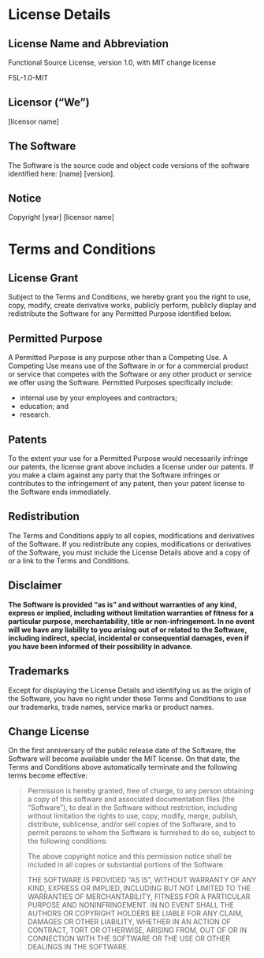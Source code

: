 # License Details

## License Name and Abbreviation

Functional Source License, version 1.0, with MIT change license

FSL-1.0-MIT

## Licensor (“We”)

[licensor name]

## The Software

The Software is the source code and object code versions of the software
identified here: [name] [version].

## Notice

Copyright [year] [licensor name]

# Terms and Conditions

## License Grant

Subject to the Terms and Conditions, we hereby grant you the right to use,
copy, modify, create derivative works, publicly perform, publicly display and
redistribute the Software for any Permitted Purpose identified below.

## Permitted Purpose

A Permitted Purpose is any purpose other than a Competing Use. A Competing Use
means use of the Software in or for a commercial product or service that
competes with the Software or any other product or service we offer using the
Software. Permitted Purposes specifically include:

- internal use by your employees and contractors;
- education; and
- research.

## Patents

To the extent your use for a Permitted Purpose would necessarily infringe our
patents, the license grant above includes a license under our patents. If you
make a claim against any party that the Software infringes or contributes to
the infringement of any patent, then your patent license to the Software ends
immediately.

## Redistribution

The Terms and Conditions apply to all copies, modifications and derivatives of
the Software. If you redistribute any copies, modifications or derivatives of
the Software, you must include the License Details above and a copy of or a
link to the Terms and Conditions.

## Disclaimer

**The Software is provided “as is” and without warranties of any kind, express
or implied, including without limitation warranties of fitness for a particular
purpose, merchantability, title or non-infringement. In no event will we have
any liability to you arising out of or related to the Software, including
indirect, special, incidental or consequential damages, even if you have been
informed of their possibility in advance.**

## Trademarks

Except for displaying the License Details and identifying us as the origin of
the Software, you have no right under these Terms and Conditions to use our
trademarks, trade names, service marks or product names.

## Change License 

On the first anniversary of the public release date of the Software, the
Software will become available under the MIT license. On that date, the Terms
and Conditions above automatically terminate and the following terms become
effective:

> Permission is hereby granted, free of charge, to any person obtaining a copy
> of this software and associated documentation files (the “Software”), to deal
> in the Software without restriction, including without limitation the rights
> to use, copy, modify, merge, publish, distribute, sublicense, and/or sell
> copies of the Software, and to permit persons to whom the Software is
> furnished to do so, subject to the following conditions:
>
> The above copyright notice and this permission notice shall be included in
> all copies or substantial portions of the Software.
>
> THE SOFTWARE IS PROVIDED “AS IS”, WITHOUT WARRANTY OF ANY KIND, EXPRESS OR
> IMPLIED, INCLUDING BUT NOT LIMITED TO THE WARRANTIES OF MERCHANTABILITY,
> FITNESS FOR A PARTICULAR PURPOSE AND NONINFRINGEMENT. IN NO EVENT SHALL THE
> AUTHORS OR COPYRIGHT HOLDERS BE LIABLE FOR ANY CLAIM, DAMAGES OR OTHER
> LIABILITY, WHETHER IN AN ACTION OF CONTRACT, TORT OR OTHERWISE, ARISING FROM,
> OUT OF OR IN CONNECTION WITH THE SOFTWARE OR THE USE OR OTHER DEALINGS IN THE
> SOFTWARE.
